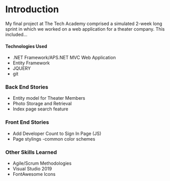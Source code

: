 # Introduction
My final project at The Tech Academy comprised a simulated 2-week long sprint in which we worked on a web application for a theater company. This included...
#### Technologies Used
* .NET Framework/APS.NET MVC Web Application
* Entity Framework
* JQUERY
* git
### Back End Stories
* Entity model for Theater Members
* Photo Storage and Retrieval
* Index page search feature
### Front End Stories
* Add Developer Count to Sign In Page (JS)
* Page stylings -common color schemes
### Other Skills Learned
* Agile/Scrum Methodologies
* Visual Studio 2019
* FontAwesome Icons
